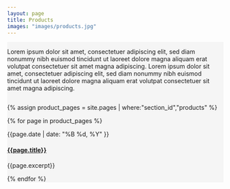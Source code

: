 ```yaml
---
layout: page
title: Products
images: "images/products.jpg"
---
```


<div class='full' style='background: #f5f5f5'>
  <div class='row'>
    <div class='large-12 columns'>
      <p>
        Lorem ipsum dolor sit amet, consectetuer adipiscing elit, sed diam nonummy nibh euismod tincidunt ut laoreet dolore magna aliquam erat volutpat consectetuer sit amet magna adipiscing. Lorem ipsum dolor sit amet, consectetuer adipiscing elit, sed diam nonummy nibh euismod tincidunt ut laoreet dolore magna aliquam erat volutpat consectetuer sit amet magna adipiscing.
      </p>
      <div class='two spacing'></div>
    </div>
  </div>

  {% assign product_pages = site.pages | where:"section_id","products" %}

  <div class='row'>
    {% for page in product_pages %}
      <div class='large-4 medium-4 columns'>
        <div class='mod modBlogPost'>
        	<a href="{{site.url}}/{{page.url}}"><img alt="" src="{{site.url}}/{{page.images[1]}}" /></a>
          <div class='content'>
            <p class='date'>{{page.date | date: "%B %d, %Y" }}</p>
            <h4><a href="#">{{page.title}}</a></h4>
            <p>{{page.excerpt}}</p>
          </div>
        </div>
      </div>
    {% endfor %}
  </div>
</div>
